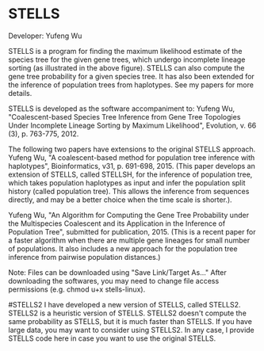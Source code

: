 # STELLS
Developer: Yufeng Wu

STELLS is a program for finding the maximum likelihood estimate of the species tree for the given gene trees, which undergo incomplete lineage sorting (as illustrated in the above figure). STELLS can also compute the gene tree probability for a given species tree. It has also been extended for the inference of population trees from haplotypes. See my papers for more details.

STELLS is developed as the software accompaniment to: Yufeng Wu, "Coalescent-based Species Tree Inference from Gene Tree Topologies Under Incomplete Lineage Sorting by Maximum Likelihood", Evolution, v. 66 (3), p. 763-775, 2012. 

The following two papers have extensions to the original STELLS approach.
Yufeng Wu, "A coalescent-based method for population tree inference with haplotypes", Bioinformatics, v31, p. 691-698, 2015. (This paper develops an extension of STELLS, called STELLSH, for the inference of population tree, which takes population haplotypes as input and infer the population split history (called population tree). This allows the inference from sequences directly, and may be a better choice when the time scale is shorter.).

Yufeng Wu, "An Algorithm for Computing the Gene Tree Probability under the Multispecies
Coalescent and its Application in the Inference of Population Tree", submitted for publication, 2015. (This is a recent paper for a faster algorithm when there are multiple gene lineages for small number of populations. It also includes a new approach for the population tree inference from pairwise population distances.)

Note: Files can be downloaded using "Save Link/Target As..." After downloading the softwares, you may need to change file access permissions (e.g. chmod u+x stells-linux).

#STELLS2
I have developed a new version of STELLS, called STELLS2. STELLS2 is a heuristic version of STELLS. STELLS2 doesn't compute the same probability as STELLS, but it is much faster than STELLS. If you have large data, you may want to consider using STELLS2. In any case, I provide STELLS code here in case you want to use the original STELLS.
